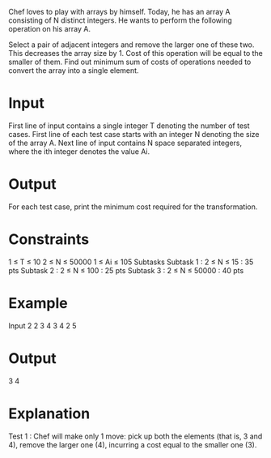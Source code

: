 Chef loves to play with arrays by himself. Today, he has an array A consisting of N distinct integers. He wants to perform the following operation on his array A.

Select a pair of adjacent integers and remove the larger one of these two. This decreases the array size by 1. Cost of this operation will be equal to the smaller of them.
Find out minimum sum of costs of operations needed to convert the array into a single element.

# Input
First line of input contains a single integer T denoting the number of test cases. First line of each test case starts with an integer N denoting the size of the array A. Next line of input contains N space separated integers, where the ith integer denotes the value Ai.

# Output
For each test case, print the minimum cost required for the transformation.

# Constraints
1 ≤ T ≤ 10
2 ≤ N ≤ 50000
1 ≤ Ai ≤ 105
Subtasks
Subtask 1 : 2 ≤ N ≤ 15 : 35 pts
Subtask 2 : 2 ≤ N ≤ 100 : 25 pts
Subtask 3 : 2 ≤ N ≤ 50000 : 40 pts

# Example
Input
2
2
3 4
3
4 2 5

# Output
3
4

# Explanation
Test 1 : Chef will make only 1 move: pick up both the elements (that is, 3 and 4), remove the larger one (4), incurring a cost equal to the smaller one (3).
